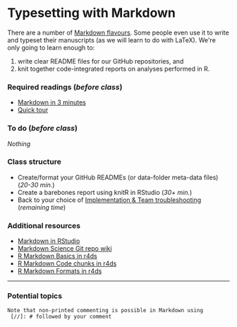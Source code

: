 # Typesetting with Markdown

There are a number of [Markdown flavours](https://en.wikipedia.org/wiki/Markdown).  Some people even use it to write and typeset their manuscripts (as we will learn to do with LaTeX).  We're only going to learn enough to:
1) write clear README files for our GitHub repositories, and
2) knit together code-integrated reports on analyses performed in R.

### Required readings (_before class_)
- [Markdown in 3 minutes](https://github.com/scholmd/scholmd/wiki/Learn-markdown-in-3-minutes)
- [Quick tour](https://rmarkdown.rstudio.com/authoring_quick_tour.html)


### To do (_before class_)
_Nothing_

### Class structure
- Create/format your GitHub READMEs (or data-folder meta-data files) (_20-30 min._)
- Create a barebones report using knitR in RStudio (_30+ min._)
- Back to your choice of [Implementation & Team troubleshooting](../Implementation/README.md) (_remaining time_)

### Additional resources
- [Markdown in RStudio](https://rmarkdown.rstudio.com)
- [Markdown Science Git repo wiki](https://github.com/scholmd/scholmd/wiki)
- [R Markdown Basics in r4ds](https://r4ds.had.co.nz/r-markdown.html#r-markdown-basics)
- [R Markdown Code chunks in r4ds](https://r4ds.had.co.nz/r-markdown.html#code-chunks)
- [R Markdown Formats in r4ds](https://r4ds.had.co.nz/r-markdown-formats.html)

***
### Potential topics
	Note that non-printed commenting is possible in Markdown using
	 [//]: # followed by your comment
